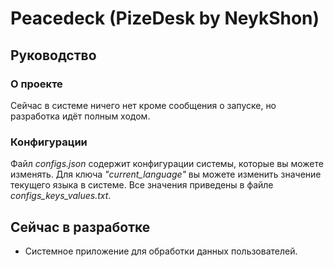 # Peacedeck (PizeDesk by NeykShon)
## Руководство
### О проекте
Сейчас в системе ничего нет кроме сообщения о запуске, но разработка идёт полным ходом.
### Конфигурации
Файл _configs.json_ содержит конфигурации системы, которые вы можете изменять. Для ключа _"current_language"_ вы можете изменить значение текущего языка в системе. Все значения приведены в файле _configs_keys_values.txt_.
## Сейчас в разработке
- Системное приложение для обработки данных пользователей.
